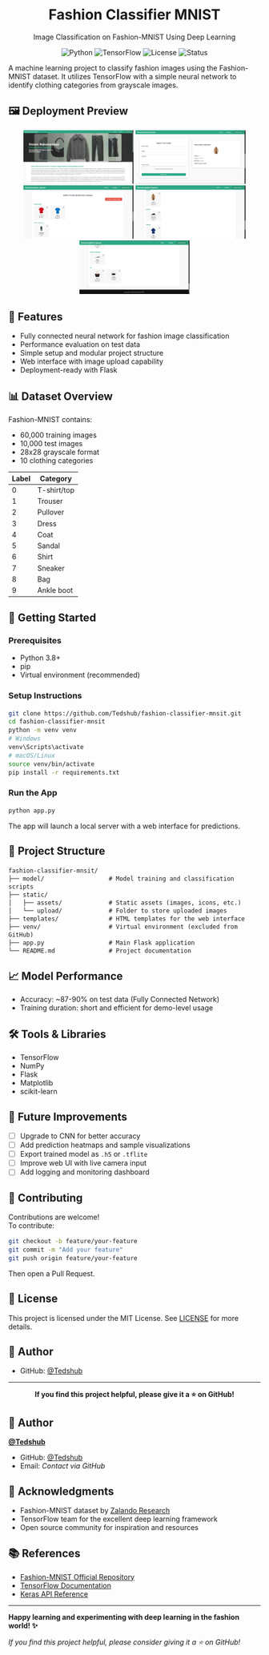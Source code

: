 
<h1 align="center">Fashion Classifier MNIST</h1>
<p align="center">Image Classification on Fashion-MNIST Using Deep Learning</p>

<p align="center">
  <img src="https://img.shields.io/badge/python-v3.8+-blue.svg" alt="Python">
  <img src="https://img.shields.io/badge/TensorFlow-2.x-orange.svg" alt="TensorFlow">
  <img src="https://img.shields.io/badge/license-MIT-green.svg" alt="License">
  <img src="https://img.shields.io/badge/status-active-brightgreen.svg" alt="Status">
</p>

A machine learning project to classify fashion images using the Fashion-MNIST dataset. It utilizes TensorFlow with a simple neural network to identify clothing categories from grayscale images.

## 🖼️ Deployment Preview

<p align="center">
  <img src="images/prev1.png" width="220">
  <img src="images/prev2.png" width="220">
  <img src="images/prev3.png" width="220">
  <img src="images/prev4.png" width="220">
  <img src="images/prev5.png" width="220">
</p>

## 🎯 Features

- Fully connected neural network for fashion image classification
- Performance evaluation on test data
- Simple setup and modular project structure
- Web interface with image upload capability
- Deployment-ready with Flask

## 📊 Dataset Overview

Fashion-MNIST contains:
- 60,000 training images
- 10,000 test images
- 28x28 grayscale format
- 10 clothing categories

| Label | Category     |
|-------|--------------|
| 0     | T-shirt/top  |
| 1     | Trouser      |
| 2     | Pullover     |
| 3     | Dress        |
| 4     | Coat         |
| 5     | Sandal       |
| 6     | Shirt        |
| 7     | Sneaker      |
| 8     | Bag          |
| 9     | Ankle boot   |

## 🚀 Getting Started

### Prerequisites

- Python 3.8+
- pip
- Virtual environment (recommended)

### Setup Instructions

```bash
git clone https://github.com/Tedshub/fashion-classifier-mnsit.git
cd fashion-classifier-mnsit
python -m venv venv
# Windows
venv\Scripts\activate
# macOS/Linux
source venv/bin/activate
pip install -r requirements.txt
```

### Run the App

```bash
python app.py
```

The app will launch a local server with a web interface for predictions.

## 📁 Project Structure

```
fashion-classifier-mnsit/
├── model/                  # Model training and classification scripts
├── static/
│   ├── assets/             # Static assets (images, icons, etc.)
│   └── upload/             # Folder to store uploaded images
├── templates/              # HTML templates for the web interface
├── venv/                   # Virtual environment (excluded from GitHub)
├── app.py                  # Main Flask application
└── README.md               # Project documentation
```

## 📈 Model Performance

- Accuracy: ~87-90% on test data (Fully Connected Network)
- Training duration: short and efficient for demo-level usage

## 🛠️ Tools & Libraries

- TensorFlow
- NumPy
- Flask
- Matplotlib
- scikit-learn

## 🔧 Future Improvements

- [ ] Upgrade to CNN for better accuracy
- [ ] Add prediction heatmaps and sample visualizations
- [ ] Export trained model as `.h5` or `.tflite`
- [ ] Improve web UI with live camera input
- [ ] Add logging and monitoring dashboard

## 🤝 Contributing

Contributions are welcome!  
To contribute:

```bash
git checkout -b feature/your-feature
git commit -m "Add your feature"
git push origin feature/your-feature
```

Then open a Pull Request.

## 📝 License

This project is licensed under the MIT License. See [LICENSE](LICENSE) for more details.

## 👤 Author

- GitHub: [@Tedshub](https://github.com/Tedshub)

---

<p align="center"><strong>If you find this project helpful, please give it a ⭐ on GitHub!</strong></p>

## 👤 Author

**[@Tedshub](https://github.com/Tedshub)**

- GitHub: [@Tedshub](https://github.com/Tedshub)
- Email: *Contact via GitHub*

## 🙏 Acknowledgments

- Fashion-MNIST dataset by [Zalando Research](https://github.com/zalandoresearch/fashion-mnist)
- TensorFlow team for the excellent deep learning framework
- Open source community for inspiration and resources

## 📚 References

- [Fashion-MNIST Official Repository](https://github.com/zalandoresearch/fashion-mnist)
- [TensorFlow Documentation](https://www.tensorflow.org/api_docs)
- [Keras API Reference](https://keras.io/api/)

---

**Happy learning and experimenting with deep learning in the fashion world! ✨**

*If you find this project helpful, please consider giving it a ⭐ on GitHub!*
